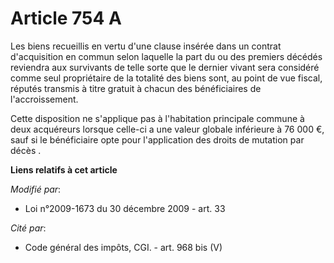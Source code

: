# Article 754 A

Les biens recueillis en vertu d'une clause insérée dans un contrat d'acquisition en commun selon laquelle la part du ou des
premiers décédés reviendra aux survivants de telle sorte que le dernier vivant sera considéré comme seul propriétaire de la
totalité des biens sont, au point de vue fiscal, réputés transmis à titre gratuit à chacun des bénéficiaires de
l'accroissement.

Cette disposition ne s'applique pas à l'habitation principale commune à deux acquéreurs lorsque celle-ci a une valeur globale
inférieure à 76 000 €, sauf si le bénéficiaire opte pour l'application des droits de mutation par décès .

**Liens relatifs à cet article**

_Modifié par_:

  - Loi n°2009-1673 du 30 décembre 2009 - art. 33

_Cité par_:

  - Code général des impôts, CGI. - art. 968 bis (V)
